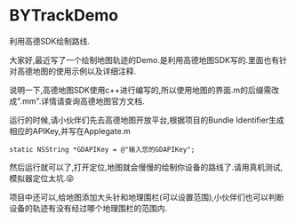 # BYTrackDemo
利用高德SDK绘制路线.

大家好,最近写了一个绘制地图轨迹的Demo.是利用高德地图SDK写的.里面也有针对高德地图的使用示例以及详细注释.

说明一下,高德地图SDK使用c++进行编写的,所以使用地图的界面.m的后缀需改成".mm".详情请查询高德地图官方文档.

运行的时候,请小伙伴们先去高德地图开放平台,根据项目的Bundle Identifier生成相应的APIKey,并写在Applegate.m
```
static NSString *GDAPIKey = @"输入您的GDAPIKey";
```

然后运行就可以了,打开定位,地图就会慢慢的绘制你设备的路线了.请用真机测试,模拟器定位太坑.😝


项目中还可以,给地图添加大头针和地理围栏(可以设置范围),小伙伴们也可以判断设备的轨迹有没有经过哪个地理围栏的范围内.
